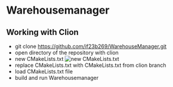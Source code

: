 # Warehousemanager
## Working with Clion
- git clone https://github.com/if23b269/WarehouseManager.git
- open directory of the repository with clion
- new CMakeLists.txt
![new CMakeLists.txt](https://github.com/if23b269/WarehouseManager/blob/main/res/cmake.png?raw=true)
- replace CMakeLists.txt with CMakeLists.txt from clion branch
- load CMakeLists.txt file
- build and run Warehousemanager
